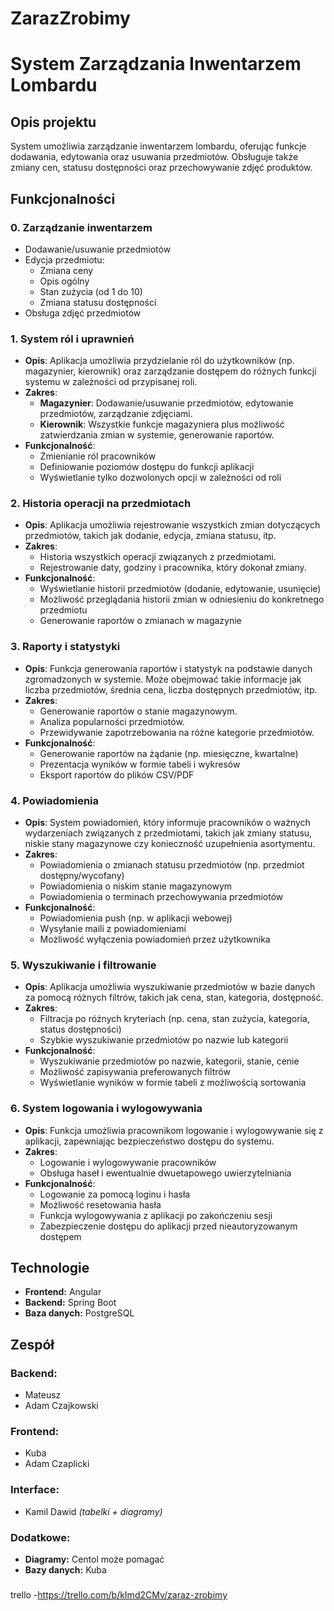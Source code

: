 # ZarazZrobimy

# System Zarządzania Inwentarzem Lombardu

## Opis projektu
System umożliwia zarządzanie inwentarzem lombardu, oferując funkcje dodawania, edytowania oraz usuwania przedmiotów. Obsługuje także zmiany cen, statusu dostępności oraz przechowywanie zdjęć produktów.

## Funkcjonalności
### 0. **Zarządzanie inwentarzem**
- Dodawanie/usuwanie przedmiotów
- Edycja przedmiotu:
  - Zmiana ceny
  - Opis ogólny
  - Stan zużycia (od 1 do 10)
  - Zmiana statusu dostępności
- Obsługa zdjęć przedmiotów

  
### 1. **System ról i uprawnień**
- **Opis**: Aplikacja umożliwia przydzielanie ról do użytkowników (np. magazynier, kierownik) oraz zarządzanie dostępem do różnych funkcji systemu w zależności od przypisanej roli.
- **Zakres**:
  - **Magazynier**: Dodawanie/usuwanie przedmiotów, edytowanie przedmiotów, zarządzanie zdjęciami.
  - **Kierownik**: Wszystkie funkcje magazyniera plus możliwość zatwierdzania zmian w systemie, generowanie raportów.
- **Funkcjonalność**:
  - Zmienianie ról pracowników
  - Definiowanie poziomów dostępu do funkcji aplikacji
  - Wyświetlanie tylko dozwolonych opcji w zależności od roli

### 2. **Historia operacji na przedmiotach**
- **Opis**: Aplikacja umożliwia rejestrowanie wszystkich zmian dotyczących przedmiotów, takich jak dodanie, edycja, zmiana statusu, itp.
- **Zakres**:
  - Historia wszystkich operacji związanych z przedmiotami.
  - Rejestrowanie daty, godziny i pracownika, który dokonał zmiany.
- **Funkcjonalność**:
  - Wyświetlanie historii przedmiotów (dodanie, edytowanie, usunięcie)
  - Możliwość przeglądania historii zmian w odniesieniu do konkretnego przedmiotu
  - Generowanie raportów o zmianach w magazynie

### 3. **Raporty i statystyki**
- **Opis**: Funkcja generowania raportów i statystyk na podstawie danych zgromadzonych w systemie. Może obejmować takie informacje jak liczba przedmiotów, średnia cena, liczba dostępnych przedmiotów, itp.
- **Zakres**:
  - Generowanie raportów o stanie magazynowym.
  - Analiza popularności przedmiotów.
  - Przewidywanie zapotrzebowania na różne kategorie przedmiotów.
- **Funkcjonalność**:
  - Generowanie raportów na żądanie (np. miesięczne, kwartalne)
  - Prezentacja wyników w formie tabeli i wykresów
  - Eksport raportów do plików CSV/PDF

### 4. **Powiadomienia**
- **Opis**: System powiadomień, który informuje pracowników o ważnych wydarzeniach związanych z przedmiotami, takich jak zmiany statusu, niskie stany magazynowe czy konieczność uzupełnienia asortymentu.
- **Zakres**:
  - Powiadomienia o zmianach statusu przedmiotów (np. przedmiot dostępny/wycofany)
  - Powiadomienia o niskim stanie magazynowym
  - Powiadomienia o terminach przechowywania przedmiotów
- **Funkcjonalność**:
  - Powiadomienia push (np. w aplikacji webowej)
  - Wysyłanie maili z powiadomieniami
  - Możliwość wyłączenia powiadomień przez użytkownika

### 5. **Wyszukiwanie i filtrowanie**
- **Opis**: Aplikacja umożliwia wyszukiwanie przedmiotów w bazie danych za pomocą różnych filtrów, takich jak cena, stan, kategoria, dostępność.
- **Zakres**:
  - Filtracja po różnych kryteriach (np. cena, stan zużycia, kategoria, status dostępności)
  - Szybkie wyszukiwanie przedmiotów po nazwie lub kategorii
- **Funkcjonalność**:
  - Wyszukiwanie przedmiotów po nazwie, kategorii, stanie, cenie
  - Możliwość zapisywania preferowanych filtrów
  - Wyświetlanie wyników w formie tabeli z możliwością sortowania

### 6. **System logowania i wylogowywania**
- **Opis**: Funkcja umożliwia pracownikom logowanie i wylogowywanie się z aplikacji, zapewniając bezpieczeństwo dostępu do systemu.
- **Zakres**:
  - Logowanie i wylogowywanie pracowników
  - Obsługa haseł i ewentualnie dwuetapowego uwierzytelniania
- **Funkcjonalność**:
  - Logowanie za pomocą loginu i hasła
  - Możliwość resetowania hasła
  - Funkcja wylogowywania z aplikacji po zakończeniu sesji
  - Zabezpieczenie dostępu do aplikacji przed nieautoryzowanym dostępem


## Technologie
- **Frontend:** Angular
- **Backend:** Spring Boot
- **Baza danych:** PostgreSQL

## Zespół
### Backend:
- Mateusz
- Adam Czajkowski

### Frontend:
- Kuba
- Adam Czaplicki 

### Interface:
- Kamil Dawid *(tabelki + diagramy)*

### Dodatkowe:
- **Diagramy:** Centol może pomagać
- **Bazy danych:** Kuba


###
trello
-https://trello.com/b/kImd2CMv/zaraz-zrobimy
